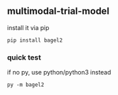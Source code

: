 ## multimodal-trial-model
install it via pip
```
pip install bagel2
```

### quick test
if no py, use python/python3 instead
```
py -m bagel2
```